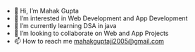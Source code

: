 - 👋 Hi, I’m Mahak Gupta
- 👀 I’m interested in Web Development and App Development
- 🌱 I’m currently learning DSA in java
- 💞️ I’m looking to collaborate on Web and App Projects
- 📫 How to reach me mahakguptaji2005@gmail.com
<!---
DevloperMahak/DevloperMahak is a ✨ special ✨ repository because its `README.md` (this file) appears on your GitHub profile.
You can click the Preview link to take a look at your changes.
--->
